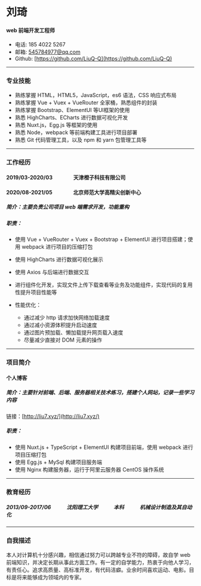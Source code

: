 # 刘琦

#### web 前端开发工程师

* 电话: 185 4022 5267
* 邮箱: 545784977@qq.com
* Github: [https://github.com/LiuQ-Q](https://github.com/LiuQ-Q)

---

### 专业技能

* 熟练掌握 HTML，HTML5，JavaScript，es6 语法，CSS 响应式布局
* 熟练掌握 Vue + Vuex + VueRouter 全家桶，熟悉组件的封装
* 熟练掌握 Bootstrap、ElementUI 等UI框架的使用
* 熟悉 HighCharts、ECharts 进行数据可视化开发
* 熟悉 Nuxt.js，Egg.js 等框架的使用
* 熟悉 Node，webpack 等前端构建工具进行项目部署
* 熟悉 Git 代码管理工具，以及 npm 和 yarn 包管理工具等

---

### 工作经历

#### 2019/03-2020/03　　　　天津橙子科技有限公司

#### 2020/08-2021/05　　　　北京师范大学高精尖创新中心

##### 简介：主要负责公司项目 web 端需求开发，功能重构

##### 职责：

* 使用 Vue + VueRouter + Vuex + Bootstrap + ElementUI 进行项目搭建；使用 webpack 进行项目的压缩打包
* 使用 HighCharts 进行数据可视化展示
* 使用 Axios 与后端进行数据交互
* 进行组件化开发，实现文件上传下载查看等业务及功能组件，实现代码的复用性提升项目性能等

* 性能优化：
  * 通过减少 http 请求加快网络加载速度
  * 通过减小资源体积提升启动速度
  * 通过图片预加载、懒加载提升网页载入速度
  * 尽量减少直接对 DOM 元素的操作

---
### 项目简介

#### 个人博客

##### 简介：主要针对前端、后端、服务器相关技术练习，搭建个人网站，记录一些学习内容

链接：[http://liu7.xyz/](http://liu7.xyz/)

##### 职责：

* 使用 Nuxt.js + TypeScript + ElementUI 构建项目前端，使用 webpack 进行项目压缩打包
* 使用 Egg.js + MySql 构建项目服务端
* 使用 Nginx 构建服务器，运行于阿里云服务器 CentOS 操作系统

---

### 教育经历

##### 2013/09-2017/06　　　沈阳理工大学　　　本科　　　机械设计制造及其自动化

---

### 自我描述

本人对计算机十分感兴趣，相信通过努力可以跨越专业不符的障碍，故自学 web 前端知识，并决定长期从事此方面工作。有一定的自学能力，热衷于向他人学习，有责任心。追求高质量、高标准开发，有代码洁癖。业余时间喜欢运动、电影。目标是将来能够成为领域内的专家。